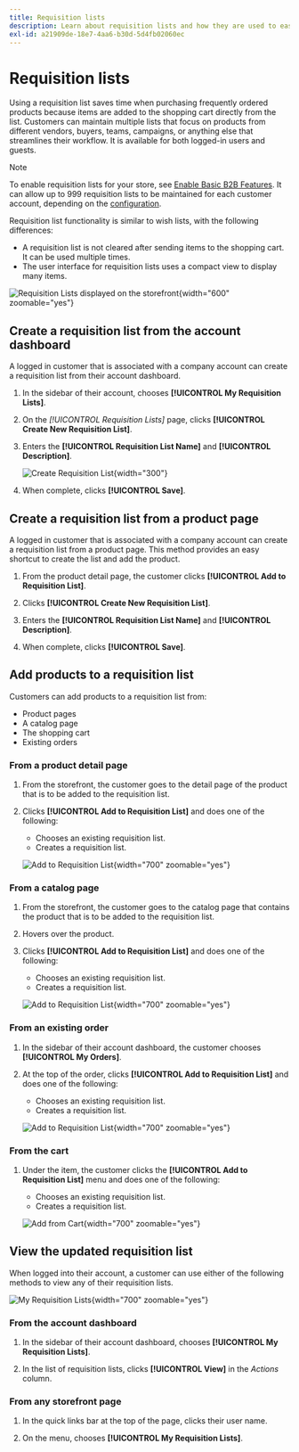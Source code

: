 ```yaml
---
title: Requisition lists
description: Learn about requisition lists and how they are used to easily add frequently ordered products to the shopping cart.
exl-id: a21909de-18e7-4aa6-b30d-5d4fb02060ec
---
```

# Requisition lists

Using a requisition list saves time when purchasing frequently ordered products because items are added to the shopping cart directly from the list. Customers can maintain multiple lists that focus on products from different vendors, buyers, teams, campaigns, or anything else that streamlines their workflow. It is available for both logged-in users and guests.

>[!NOTE]
>
>To enable requisition lists for your store, see [Enable Basic B2B Features](enable-basic-features.md). It can allow up to 999 requisition lists to be maintained for each customer account, depending on the [configuration](configure-requisition-lists.md).

Requisition list functionality is similar to wish lists, with the following differences:

- A requisition list is not cleared after sending items to the shopping cart. It can be used multiple times.
- The user interface for requisition lists uses a compact view to display many items.

![Requisition Lists displayed on the storefront](./assets/account-dashboard-my-requisition-lists.png){width="600" zoomable="yes"}

## Create a requisition list from the account dashboard

A logged in customer that is associated with a company account can create a requisition list from their account dashboard.

1. In the sidebar of their account, chooses **[!UICONTROL My Requisition Lists]**.

1. On the _[!UICONTROL Requisition Lists]_ page, clicks **[!UICONTROL Create New Requisition List]**.

1. Enters the **[!UICONTROL Requisition List Name]** and **[!UICONTROL Description]**.

   ![Create Requisition List](./assets/requisition-list-create.png){width="300"}

1. When complete, clicks **[!UICONTROL Save]**.

## Create a requisition list from a product page

A logged in customer that is associated with a company account can create a requisition list from a product page. This method provides an easy shortcut to create the list and add the product.

1. From the product detail page, the customer clicks **[!UICONTROL Add to Requisition List]**.

1. Clicks **[!UICONTROL Create New Requisition List]**.

1. Enters the **[!UICONTROL Requisition List Name]** and **[!UICONTROL Description]**.

1. When complete, clicks **[!UICONTROL Save]**.

## Add products to a requisition list

Customers can add products to a requisition list from:

- Product pages
- A catalog page
- The shopping cart
- Existing orders

### From a product detail page

1. From the storefront, the customer goes to the detail page of the product that is to be added to the requisition list.

1. Clicks **[!UICONTROL Add to Requisition List]** and does one of the following:

   - Chooses an existing requisition list.
   - Creates a requisition list.

   ![Add to Requisition List](./assets/requisition-list-product-detail.png){width="700" zoomable="yes"}

### From a catalog page

1. From the storefront, the customer goes to the catalog page that contains the product that is to be added to the requisition list.

1. Hovers over the product.

1. Clicks **[!UICONTROL Add to Requisition List]** and does one of the following:

   - Chooses an existing requisition list.
   - Creates a requisition list.

   ![Add to Requisition List](./assets/requisition-list-add-product.png){width="700" zoomable="yes"}

### From an existing order

1. In the sidebar of their account dashboard, the customer chooses **[!UICONTROL My Orders]**.

1. At the top of the order, clicks **[!UICONTROL Add to Requisition List]** and does one of the following:

   - Chooses an existing requisition list.
   - Creates a requisition list.

   ![Add to Requisition List](./assets/requisition-list-add-from-order.png){width="700" zoomable="yes"}

### From the cart

1. Under the item, the customer clicks the **[!UICONTROL Add to Requisition List]** menu and does one of the following:

   - Chooses an existing requisition list.
   - Creates a requisition list.

   ![Add from Cart](./assets/requisition-list-add-from-cart.png){width="700" zoomable="yes"}

## View the updated requisition list

When logged into their account, a customer can use either of the following methods to view any of their requisition lists.

![My Requisition Lists](./assets/requisition-lists-menu-select-storefront.png){width="700" zoomable="yes"}

### From the account dashboard

1. In the sidebar of their account dashboard, chooses **[!UICONTROL My Requisition Lists]**.

1. In the list of requisition lists, clicks **[!UICONTROL View]** in the _Actions_ column.

### From any storefront page

1. In the quick links bar at the top of the page, clicks their user name.

1. On the menu, chooses **[!UICONTROL My Requisition Lists]**.
